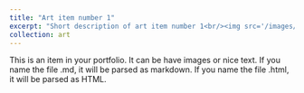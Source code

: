 ```yaml
---
title: "Art item number 1"
excerpt: "Short description of art item number 1<br/><img src='/images/500x300.png'>"
collection: art
---
```


This is an item in your portfolio. It can be have images or nice text. If you name the file .md, it will be parsed as markdown. If you name the file .html, it will be parsed as HTML.
